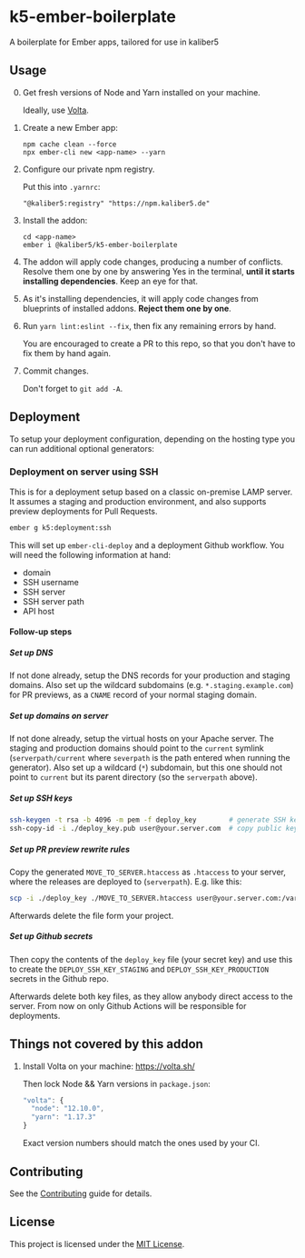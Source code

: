 k5-ember-boilerplate
==============================================================================

A boilerplate for Ember apps, tailored for use in kaliber5



Usage
------------------------------------------------------------------------------

0. Get fresh versions of Node and Yarn installed on your machine.

    Ideally, use [Volta](https://volta.sh/).

1. Create a new Ember app:

    ```
    npm cache clean --force
    npx ember-cli new <app-name> --yarn
    ```

2. Configure our private npm registry.

    Put this into `.yarnrc`:

    ```
    "@kaliber5:registry" "https://npm.kaliber5.de"
    ```

3. Install the addon:

    ```
    cd <app-name>
    ember i @kaliber5/k5-ember-boilerplate
    ```

4. The addon will apply code changes, producing a number of conflicts. Resolve them one by one by answering Yes in the terminal, **until it starts installing dependencies**. Keep an eye for that.

5. As it's installing dependencies, it will apply code changes from blueprints of installed addons. **Reject them one by one**.

6. Run `yarn lint:eslint --fix`, then fix any remaining errors by hand.

    You are encouraged to create a PR to this repo, so that you don't have to fix them by hand again.

7. Commit changes.

    Don't forget to `git add -A`.


Deployment
------------------------------------------------------------------------------

To setup your deployment configuration, depending on the hosting type you can run additional 
optional generators:

### Deployment on server using SSH 

This is for a deployment setup based on a classic on-premise LAMP server. It assumes a staging and production
environment, and also supports preview deployments for Pull Requests.

```bash
ember g k5:deployment:ssh
```

This will set up `ember-cli-deploy` and a deployment Github workflow. You will need the following information
at hand:
* domain
* SSH username
* SSH server
* SSH server path
* API host

#### Follow-up steps

##### Set up DNS

If not done already, setup the DNS records for your production and staging domains. Also set up the wildcard subdomains
(e.g. `*.staging.example.com`) for PR previews, as a `CNAME` record of your normal staging domain. 

##### Set up domains on server

If not done already, setup the virtual hosts on your Apache server. The staging and production domains should point to the
`current` symlink (`serverpath/current` where `severpath` is the path entered when running the generator). 
Also set up a wildcard (`*`) subdomain, but this one should not point to `current` but its parent directory
(so the `serverpath` above).

##### Set up SSH keys

```bash
ssh-keygen -t rsa -b 4096 -m pem -f deploy_key        # generate SSH key
ssh-copy-id -i ./deploy_key.pub user@your.server.com  # copy public key to server 
```

##### Set up PR preview rewrite rules

Copy the generated `MOVE_TO_SERVER.htaccess` as `.htaccess` to your server, where the releases are deployed to (`serverpath`).
E.g. like this:

```bash
scp -i ./deploy_key ./MOVE_TO_SERVER.htaccess user@your.server.com:/var/www/user/htdocs/frontend/.htaccess
```

Afterwards delete the file form your project.

##### Set up Github secrets

Then copy the contents of the `deploy_key` file (your secret key) and use this to
create the `DEPLOY_SSH_KEY_STAGING` and `DEPLOY_SSH_KEY_PRODUCTION` secrets in the Github repo.

Afterwards delete both key files, as they allow anybody direct access to the server. From now on only Github Actions
will be responsible for deployments. 

Things not covered by this addon
------------------------------------------------------------------------------

1. Install Volta on your machine: https://volta.sh/

    Then lock Node && Yarn versions in `package.json`:

    ```js
    "volta": {
      "node": "12.10.0",
      "yarn": "1.17.3"
    }
    ```

    Exact version numbers should match the ones used by your CI.


Contributing
------------------------------------------------------------------------------

See the [Contributing](CONTRIBUTING.md) guide for details.



License
------------------------------------------------------------------------------

This project is licensed under the [MIT License](LICENSE.md).
